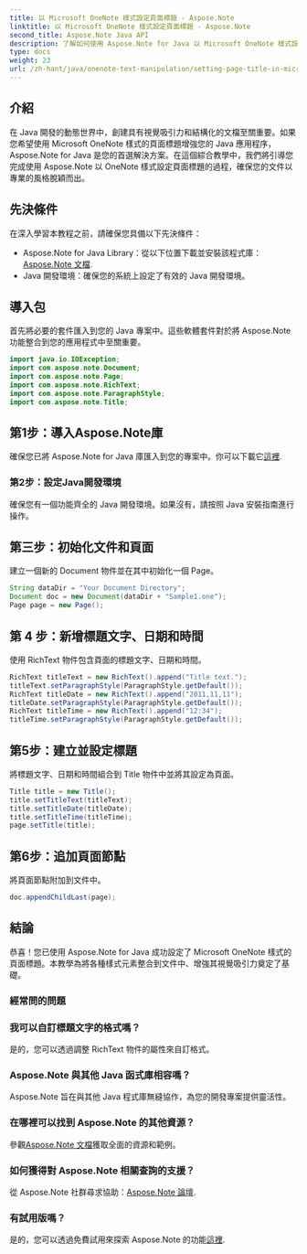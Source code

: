 ```yaml
---
title: 以 Microsoft OneNote 樣式設定頁面標題 - Aspose.Note
linktitle: 以 Microsoft OneNote 樣式設定頁面標題 - Aspose.Note
second_title: Aspose.Note Java API
description: 了解如何使用 Aspose.Note for Java 以 Microsoft OneNote 樣式設定頁面標題。透過專業的格式來提升您的 Java 文件。
type: docs
weight: 23
url: /zh-hant/java/onenote-text-manipulation/setting-page-title-in-microsoft-onenote-style/
---
```

## 介紹
在 Java 開發的動態世界中，創建具有視覺吸引力和結構化的文檔至關重要。如果您希望使用 Microsoft OneNote 樣式的頁面標題增強您的 Java 應用程序，Aspose.Note for Java 是您的首選解決方案。在這個綜合教學中，我們將引導您完成使用 Aspose.Note 以 OneNote 樣式設定頁面標題的過程，確保您的文件以專業的風格脫穎而出。
## 先決條件
在深入學習本教程之前，請確保您具備以下先決條件：
-  Aspose.Note for Java Library：從以下位置下載並安裝該程式庫：[Aspose.Note 文檔](https://reference.aspose.com/note/java/).
- Java 開發環境：確保您的系統上設定了有效的 Java 開發環境。
## 導入包
首先將必要的套件匯入到您的 Java 專案中。這些軟體套件對於將 Aspose.Note 功能整合到您的應用程式中至關重要。
```java
import java.io.IOException;
import com.aspose.note.Document;
import com.aspose.note.Page;
import com.aspose.note.RichText;
import com.aspose.note.ParagraphStyle;
import com.aspose.note.Title;
```
## 第1步：導入Aspose.Note庫
確保您已將 Aspose.Note for Java 庫匯入到您的專案中。你可以下載它[這裡](https://releases.aspose.com/note/java/).
### 第2步：設定Java開發環境
確保您有一個功能齊全的 Java 開發環境。如果沒有，請按照 Java 安裝指南進行操作。
## 第三步：初始化文件和頁面
建立一個新的 Document 物件並在其中初始化一個 Page。
```java
String dataDir = "Your Document Directory";
Document doc = new Document(dataDir + "Sample1.one");
Page page = new Page();
```
## 第 4 步：新增標題文字、日期和時間
使用 RichText 物件包含頁面的標題文字、日期和時間。
```java
RichText titleText = new RichText().append("Title text.");
titleText.setParagraphStyle(ParagraphStyle.getDefault());
RichText titleDate = new RichText().append("2011,11,11");
titleDate.setParagraphStyle(ParagraphStyle.getDefault());
RichText titleTime = new RichText().append("12:34");
titleTime.setParagraphStyle(ParagraphStyle.getDefault());
```
## 第5步：建立並設定標題
將標題文字、日期和時間組合到 Title 物件中並將其設定為頁面。
```java
Title title = new Title();
title.setTitleText(titleText);
title.setTitleDate(titleDate);
title.setTitleTime(titleTime);
page.setTitle(title);
```
## 第6步：追加頁面節點
將頁面節點附加到文件中。
```java
doc.appendChildLast(page);
```

## 結論
恭喜！您已使用 Aspose.Note for Java 成功設定了 Microsoft OneNote 樣式的頁面標題。本教學為將各種樣式元素整合到文件中、增強其視覺吸引力奠定了基礎。
### 經常問的問題
### 我可以自訂標題文字的格式嗎？
是的，您可以透過調整 RichText 物件的屬性來自訂格式。
### Aspose.Note 與其他 Java 函式庫相容嗎？
Aspose.Note 旨在與其他 Java 程式庫無縫協作，為您的開發專案提供靈活性。
### 在哪裡可以找到 Aspose.Note 的其他資源？
參觀[Aspose.Note 文檔](https://reference.aspose.com/note/java/)獲取全面的資源和範例。
### 如何獲得對 Aspose.Note 相關查詢的支援？
從 Aspose.Note 社群尋求協助：[Aspose.Note 論壇](https://forum.aspose.com/c/note/28).
### 有試用版嗎？
是的，您可以透過免費試用來探索 Aspose.Note 的功能[這裡](https://releases.aspose.com/).